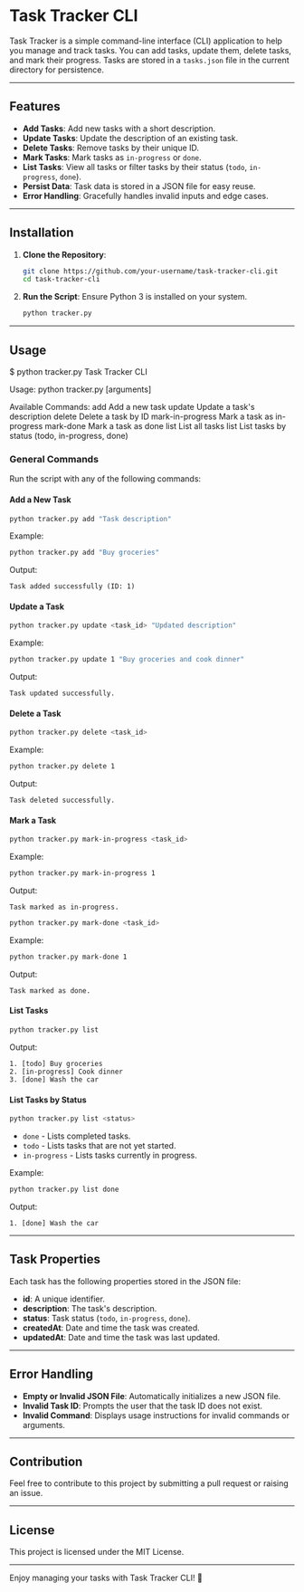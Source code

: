 # Task Tracker CLI  

Task Tracker is a simple command-line interface (CLI) application to help you manage and track tasks. You can add tasks, update them, delete tasks, and mark their progress. Tasks are stored in a `tasks.json` file in the current directory for persistence.

---

## Features  

- **Add Tasks**: Add new tasks with a short description.
- **Update Tasks**: Update the description of an existing task.
- **Delete Tasks**: Remove tasks by their unique ID.
- **Mark Tasks**: Mark tasks as `in-progress` or `done`.
- **List Tasks**: View all tasks or filter tasks by their status (`todo`, `in-progress`, `done`).
- **Persist Data**: Task data is stored in a JSON file for easy reuse.
- **Error Handling**: Gracefully handles invalid inputs and edge cases.

---

## Installation  

1. **Clone the Repository**:
   ```bash
   git clone https://github.com/your-username/task-tracker-cli.git
   cd task-tracker-cli
   ```

2. **Run the Script**:
   Ensure Python 3 is installed on your system.  
   ```bash
   python tracker.py
   ```

---

## Usage  

$ python tracker.py
Task Tracker CLI

Usage:
  python tracker.py <command> [arguments]

Available Commands:
  add <description>           Add a new task
  update <id> <description>   Update a task's description
  delete <id>                 Delete a task by ID
  mark-in-progress <id>       Mark a task as in-progress
  mark-done <id>              Mark a task as done
  list                        List all tasks
  list <status>               List tasks by status (todo, in-progress, done)

### General Commands  

Run the script with any of the following commands:  

#### **Add a New Task**  
```bash
python tracker.py add "Task description"
```  
Example:  
```bash
python tracker.py add "Buy groceries"
```  
Output:  
```
Task added successfully (ID: 1)
```

#### **Update a Task**  
```bash
python tracker.py update <task_id> "Updated description"
```  
Example:  
```bash
python tracker.py update 1 "Buy groceries and cook dinner"
```  
Output:  
```
Task updated successfully.
```

#### **Delete a Task**  
```bash
python tracker.py delete <task_id>
```  
Example:  
```bash
python tracker.py delete 1
```  
Output:  
```
Task deleted successfully.
```

#### **Mark a Task**  
```bash
python tracker.py mark-in-progress <task_id>
```  
Example:  
```bash
python tracker.py mark-in-progress 1
```  
Output:  
```
Task marked as in-progress.
```

```bash
python tracker.py mark-done <task_id>
```  
Example:  
```bash
python tracker.py mark-done 1
```  
Output:  
```
Task marked as done.
```

#### **List Tasks**  
```bash
python tracker.py list
```  
Output:  
```
1. [todo] Buy groceries
2. [in-progress] Cook dinner
3. [done] Wash the car
```

#### **List Tasks by Status**  
```bash
python tracker.py list <status>
```  
- `done` - Lists completed tasks.  
- `todo` - Lists tasks that are not yet started.  
- `in-progress` - Lists tasks currently in progress.  

Example:  
```bash
python tracker.py list done
```  
Output:  
```
1. [done] Wash the car
```

---

## Task Properties  

Each task has the following properties stored in the JSON file:  

- **id**: A unique identifier.  
- **description**: The task's description.  
- **status**: Task status (`todo`, `in-progress`, `done`).  
- **createdAt**: Date and time the task was created.  
- **updatedAt**: Date and time the task was last updated.  

---

## Error Handling  

- **Empty or Invalid JSON File**: Automatically initializes a new JSON file.  
- **Invalid Task ID**: Prompts the user that the task ID does not exist.  
- **Invalid Command**: Displays usage instructions for invalid commands or arguments.

---

## Contribution  

Feel free to contribute to this project by submitting a pull request or raising an issue.  

---

## License  

This project is licensed under the MIT License.  

--- 

Enjoy managing your tasks with Task Tracker CLI! 🎉  

